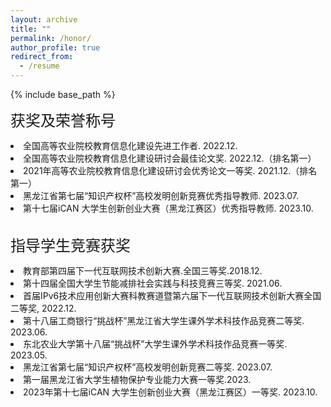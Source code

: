 ```yaml
---
layout: archive
title: ""
permalink: /honor/
author_profile: true
redirect_from:
  - /resume
---
```


{% include base_path %}

<font face="微软雅黑" size=5>获奖及荣誉称号</font>


<li>全国高等农业院校教育信息化建设先进工作者. 2022.12.</li>

<li>全国高等农业院校教育信息化建设研讨会最佳论文奖. 2022.12.（排名第一）</li>

<li>2021年高等农业院校教育信息化建设研讨会优秀论文一等奖. 2021.12.（排名第一）</li>

<li>黑龙江省第七届“知识产权杯”高校发明创新竞赛优秀指导教师. 2023.07.</li>

<li>第十七届iCAN 大学生创新创业大赛（黑龙江赛区）优秀指导教师. 2023.10.</li>
<br>

<font face="微软雅黑" size=5>指导学生竞赛获奖</font>

<li>教育部第四届下一代互联网技术创新大赛.全国三等奖.2018.12.</li>

<li>第十四届全国大学生节能减排社会实践与科技竞赛三等奖. 2021.06.</li>

<li>首届IPv6技术应用创新大赛科教赛道暨第六届下一代互联网技术创新大赛全国二等奖, 2022.12.</li> 

<li>第十八届工商银行“挑战杯”黑龙江省大学生课外学术科技作品竞赛二等奖. 2023.06.</li>

<li>东北农业大学第十八届“挑战杯”大学生课外学术科技作品竞赛一等奖. 2023.05.</li>

<li>黑龙江省第七届“知识产权杯”高校发明创新竞赛二等奖. 2023.07.</li>

<li>第一届黑龙江省大学生植物保护专业能力大赛一等奖.2023.</li>

<li>2023年第十七届iCAN 大学生创新创业大赛（黑龙江赛区）一等奖. 2023.10.</li>

